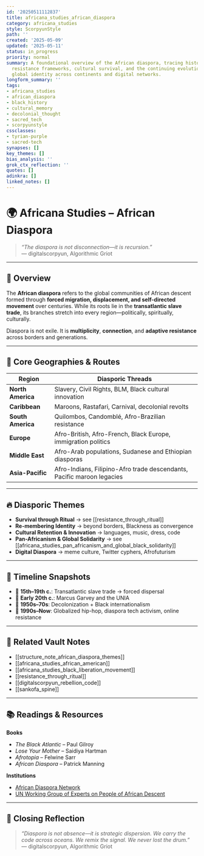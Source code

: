 ```yaml
---
id: '20250511112837'
title: africana_studies_african_diaspora
category: africana_studies
style: ScorpyunStyle
path: ''
created: '2025-05-09'
updated: '2025-05-11'
status: in_progress
priority: normal
summary: A foundational overview of the African diaspora, tracing historical dispersal,
  resistance frameworks, cultural survival, and the continuing evolution of Black
  global identity across continents and digital networks.
longform_summary: ''
tags:
- africana_studies
- african_diaspora
- black_history
- cultural_memory
- decolonial_thought
- sacred_tech
- scorpyunstyle
cssclasses:
- tyrian-purple
- sacred-tech
synapses: []
key_themes: []
bias_analysis: ''
grok_ctx_reflection: ''
quotes: []
adinkra: []
linked_notes: []
---
```



# 🌍 Africana Studies – African Diaspora

> _“The diaspora is not disconnection—it is recursion.”_  
> — digitalscorpyun, Algorithmic Griot

---

## 📌 Overview

The **African diaspora** refers to the global communities of African descent formed through **forced migration, displacement, and self-directed movement** over centuries. While its roots lie in the **transatlantic slave trade**, its branches stretch into every region—politically, spiritually, culturally.

Diaspora is not exile. It is **multiplicity**, **connection**, and **adaptive resistance** across borders and generations.

---

## 🧭 Core Geographies & Routes

| Region           | Diasporic Threads                                                      |
|------------------|------------------------------------------------------------------------|
| **North America** | Slavery, Civil Rights, BLM, Black cultural innovation                  |
| **Caribbean**     | Maroons, Rastafari, Carnival, decolonial revolts                       |
| **South America** | Quilombos, Candomblé, Afro-Brazilian resistance                        |
| **Europe**        | Afro-British, Afro-French, Black Europe, immigration politics          |
| **Middle East**   | Afro-Arab populations, Sudanese and Ethiopian diasporas                |
| **Asia-Pacific**  | Afro-Indians, Filipino-Afro trade descendants, Pacific maroon legacies |

---

## 🔥 Diasporic Themes

- **Survival through Ritual** → see [[resistance_through_ritual]]  
- **Re-membering Identity** → beyond borders, Blackness as convergence  
- **Cultural Retention & Innovation** → languages, music, dress, code  
- **Pan-Africanism & Global Solidarity** → see [[africana_studies_pan_africanism_and_global_black_solidarity]]  
- **Digital Diaspora** → meme culture, Twitter cyphers, Afrofuturism  

---

## 🧠 Timeline Snapshots

- 📍 **15th–19th c.**: Transatlantic slave trade → forced dispersal  
- 📍 **Early 20th c.**: Marcus Garvey and the UNIA  
- 📍 **1950s–70s**: Decolonization + Black internationalism  
- 📍 **1990s–Now**: Globalized hip-hop, diaspora tech activism, online resistance  

---

## 🔗 Related Vault Notes

- [[structure_note_african_diaspora_themes]]  
- [[africana_studies_african_american]]  
- [[africana_studies_black_liberation_movement]]  
- [[resistance_through_ritual]]  
- [[digitalscorpyun_rebellion_code]]  
- [[sankofa_spine]]

---

## 📚 Readings & Resources

**Books**  
- _The Black Atlantic_ – Paul Gilroy  
- _Lose Your Mother_ – Saidiya Hartman  
- _Afrotopia_ – Felwine Sarr  
- _African Diaspora_ – Patrick Manning  

**Institutions**  
- [African Diaspora Network](https://africandiasporanetwork.org/)  
- [UN Working Group of Experts on People of African Descent](https://www.ohchr.org/en/special-procedures/wg-african-descent)

---

## 🔮 Closing Reflection

> _“Diaspora is not absence—it is strategic dispersion. We carry the code across oceans. We remix the signal. We never lost the drum.”_  
> — digitalscorpyun, Algorithmic Griot
